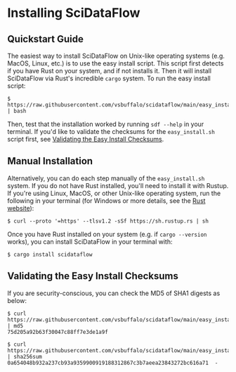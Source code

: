 # Installing SciDataFlow

## Quickstart Guide

The easiest way to install SciDataFlow on Unix-like operating systems (e.g.
MacOS, Linux, etc.) is to use the easy install script. This script first
detects if you have Rust on your system, and if not installs it. Then it will
install SciDataFlow via Rust's incredible `cargo` system. To run the easy
install script:

    $ https://raw.githubusercontent.com/vsbuffalo/scidataflow/main/easy_install.sh | bash

Then, test that the installation worked by running `sdf --help` in your
terminal. If you'd like to validate the checksums for the `easy_install.sh`
script first, see [Validating the Easy Install
Checksums](#validating-the-easy-install-checksums).

## Manual Installation 

Alternatively, you can do each step manually of the `easy_install.sh` system.
If you do not have Rust installed, you'll need to install it with Rustup. If
you're using Linux, MacOS, or other Unix-like operating system, run the
following in your terminal (for Windows or more details, see the [Rust
website](https://www.rust-lang.org/learn/get-started)):

```
$ curl --proto '=https' --tlsv1.2 -sSf https://sh.rustup.rs | sh
```

Once you have Rust installed on your system (e.g. if `cargo --version` works),
you can install SciDataFlow in your terminal with:

```
$ cargo install scidataflow
```

## Validating the Easy Install Checksums

If you are security-conscious, you can check the MD5 of SHA1 digests as below:

    $ curl https://raw.githubusercontent.com/vsbuffalo/scidataflow/main/easy_install.sh | md5
    75d205a92b63f30047c88ff7e3de1a9f

    $ curl https://raw.githubusercontent.com/vsbuffalo/scidataflow/main/easy_install.sh | sha256sum
    0a654048b932a237cb93a9359900919188312867c3b7aeea23843272bc616a71  -
